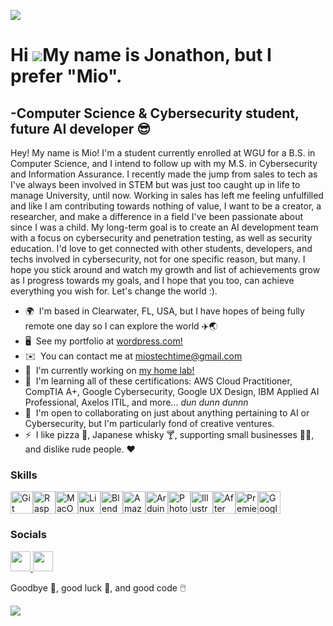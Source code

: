 ![](https://github.com/MiosTechTime/MiosTechTime/blob/main/ezgif%201.gif)


Hi ![](https://user-images.githubusercontent.com/18350557/176309783-0785949b-9127-417c-8b55-ab5a4333674e.gif)My name is Jonathon, but I prefer "Mio".    
=====================================================================================================================================================

\-Computer Science & Cybersecurity student, future AI developer 😎
------------------------------------

Hey! My name is Mio! I'm a student currently enrolled at WGU for a B.S. in Computer Science, and I intend to follow up with my M.S. in Cybersecurity and Information Assurance. I recently made the jump from sales to tech as I've always been involved in STEM but was just too caught up in life to manage University, until now. Working in sales has left me feeling unfulfilled and like I am contributing towards nothing of value, I want to be a creator, a researcher, and make a difference in a field I've been passionate about since I was a child. My long-term goal is to create an AI development team with a focus on cybersecurity and penetration testing, as well as security education. I'd love to get connected with other students, developers, and techs involved in cybersecurity, not for one specific reason, but many. I hope you stick around and watch my growth and list of achievements grow as I progress towards my goals, and I hope that you too, can achieve everything you wish for. Let's change the world :).

* 🌍  I'm based in Clearwater, FL, USA, but I have hopes of being fully remote one day so I can explore the world ✈️🌏
* 🖥️  See my portfolio at [wordpress.com!](http://wordpress.com)
* ✉️  You can contact me at [miostechtime@gmail.com](mailto:miostechtime@gmail.com)
* 🚀  I'm currently working on [my home lab!](http://wordpress.com)
* 🧠  I'm learning all of these certifications: AWS Cloud Practitioner, CompTIA A+, Google Cybersecurity, Google UX Design, IBM Applied AI Professional, Axelos ITIL, and more... *dun dunn dunnn*
* 🤝  I'm open to collaborating on just about anything pertaining to AI or Cybersecurity, but I'm particularly fond of creative ventures.  
* ⚡  I like pizza 🍕, Japanese whisky 🍸, supporting small businesses 🧑‍🎨, and dislike rude people. ❤️


### Skills


<p align="left">
<a href="https://git-scm.com/" target="_blank" rel="noreferrer"><img src="https://raw.githubusercontent.com/danielcranney/readme-generator/main/public/icons/skills/git-colored.svg" width="36" height="36" alt="Git" /></a><a href="https://www.raspberrypi.org/" target="_blank" rel="noreferrer"><img src="https://raw.githubusercontent.com/danielcranney/readme-generator/main/public/icons/skills/raspberrypi-colored.svg" width="36" height="36" alt="Raspberry Pi" /></a><a href="https://apple.com" target="_blank" rel="noreferrer"><img src="https://raw.githubusercontent.com/danielcranney/readme-generator/main/public/icons/skills/macos-colored.svg" width="36" height="36" alt="MacOS" /></a><a href="https://www.linux.org" target="_blank" rel="noreferrer"><img src="https://raw.githubusercontent.com/danielcranney/readme-generator/main/public/icons/skills/linux-colored.svg" width="36" height="36" alt="Linux" /></a><a href="https://www.blender.org/" target="_blank" rel="noreferrer"><img src="https://raw.githubusercontent.com/danielcranney/readme-generator/main/public/icons/skills/blender-colored.svg" width="36" height="36" alt="Blender" /></a><a href="https://aws.amazon.com" target="_blank" rel="noreferrer"><img src="https://raw.githubusercontent.com/danielcranney/readme-generator/main/public/icons/skills/aws-colored.svg" width="36" height="36" alt="Amazon Web Services" /></a><a href="https://store.arduino.cc/?gclid=Cj0KCQjw2eilBhCCARIsAG0Pf8uueBifykWcsSS4LPESeGQfxGVKJYnzV7bz471XfknQJy_1VINVWM8aAkLtEALw_wcB" target="_blank" rel="noreferrer"><img src="https://raw.githubusercontent.com/danielcranney/readme-generator/main/public/icons/skills/arduino-colored.svg" width="36" height="36" alt="Arduino" /></a><a href="https://www.adobe.com/uk/products/photoshop.html" target="_blank" rel="noreferrer"><img src="https://raw.githubusercontent.com/danielcranney/readme-generator/main/public/icons/skills/photoshop-colored.svg" width="36" height="36" alt="Photoshop" /></a><a href="https://www.adobe.com/uk/products/illustrator.html" target="_blank" rel="noreferrer"><img src="https://raw.githubusercontent.com/danielcranney/readme-generator/main/public/icons/skills/illustrator-colored.svg" width="36" height="36" alt="Illustrator" /></a><a href="https://www.adobe.com/uk/products/aftereffects.html" target="_blank" rel="noreferrer"><img src="https://raw.githubusercontent.com/danielcranney/readme-generator/main/public/icons/skills/aftereffects-colored.svg" width="36" height="36" alt="After Effects" /></a><a href="https://www.adobe.com/uk/products/premiere.html" target="_blank" rel="noreferrer"><img src="https://raw.githubusercontent.com/danielcranney/readme-generator/main/public/icons/skills/premierepro-colored.svg" width="36" height="36" alt="Premiere Pro" /></a><a href="https://cloud.google.com/" target="_blank" rel="noreferrer"><img src="https://raw.githubusercontent.com/danielcranney/readme-generator/main/public/icons/skills/googlecloud-colored.svg" width="36" height="36" alt="Google Cloud" /></a>
</p>


### Socials

<p align="left"> <a href="https://www.github.com/MiosTechTime" target="_blank" rel="noreferrer"> <picture> <source media="(prefers-color-scheme: dark)" srcset="https://raw.githubusercontent.com/danielcranney/readme-generator/main/public/icons/socials/github-dark.svg" /> <source media="(prefers-color-scheme: light)" srcset="https://raw.githubusercontent.com/danielcranney/readme-generator/main/public/icons/socials/github.svg" /> <img src="https://raw.githubusercontent.com/danielcranney/readme-generator/main/public/icons/socials/github.svg" width="32" height="32" /> </picture> </a> <a href="https://www.linkedin.com/in/jonathonplastow" target="_blank" rel="noreferrer"> <picture> <source media="(prefers-color-scheme: dark)" srcset="https://raw.githubusercontent.com/danielcranney/readme-generator/main/public/icons/socials/linkedin-dark.svg" /> <source media="(prefers-color-scheme: light)" srcset="https://raw.githubusercontent.com/danielcranney/readme-generator/main/public/icons/socials/linkedin.svg" /> <img src="https://raw.githubusercontent.com/danielcranney/readme-generator/main/public/icons/socials/linkedin.svg" width="32" height="32" /> </picture> </a></p>

Goodbye 👋, good luck 🌟, and good code 🖱️

![](https://github.com/MiosTechTime/MiosTechTime/blob/main/giphy%20(1).gif)
